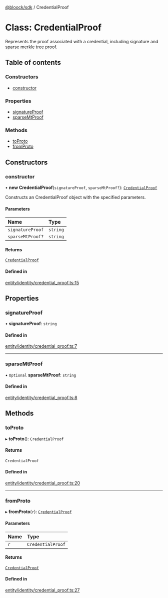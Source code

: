 [@bloock/sdk](../index.md) / CredentialProof

# Class: CredentialProof

Represents the proof associated with a credential, including signature and sparse merkle tree proof.

## Table of contents

### Constructors

- [constructor](CredentialProof.md#constructor)

### Properties

- [signatureProof](CredentialProof.md#signatureproof)
- [sparseMtProof](CredentialProof.md#sparsemtproof)

### Methods

- [toProto](CredentialProof.md#toproto)
- [fromProto](CredentialProof.md#fromproto)

## Constructors

### constructor

• **new CredentialProof**(`signatureProof`, `sparseMtProof?`): [`CredentialProof`](CredentialProof.md)

Constructs an CredentialProof object with the specified parameters.

#### Parameters

| Name | Type |
| :------ | :------ |
| `signatureProof` | `string` |
| `sparseMtProof?` | `string` |

#### Returns

[`CredentialProof`](CredentialProof.md)

#### Defined in

[entity/identity/credential_proof.ts:15](https://github.com/bloock/bloock-sdk/blob/10b1e90/languages/js/src/entity/identity/credential_proof.ts#L15)

## Properties

### signatureProof

• **signatureProof**: `string`

#### Defined in

[entity/identity/credential_proof.ts:7](https://github.com/bloock/bloock-sdk/blob/10b1e90/languages/js/src/entity/identity/credential_proof.ts#L7)

___

### sparseMtProof

• `Optional` **sparseMtProof**: `string`

#### Defined in

[entity/identity/credential_proof.ts:8](https://github.com/bloock/bloock-sdk/blob/10b1e90/languages/js/src/entity/identity/credential_proof.ts#L8)

## Methods

### toProto

▸ **toProto**(): `CredentialProof`

#### Returns

`CredentialProof`

#### Defined in

[entity/identity/credential_proof.ts:20](https://github.com/bloock/bloock-sdk/blob/10b1e90/languages/js/src/entity/identity/credential_proof.ts#L20)

___

### fromProto

▸ **fromProto**(`r`): [`CredentialProof`](CredentialProof.md)

#### Parameters

| Name | Type |
| :------ | :------ |
| `r` | `CredentialProof` |

#### Returns

[`CredentialProof`](CredentialProof.md)

#### Defined in

[entity/identity/credential_proof.ts:27](https://github.com/bloock/bloock-sdk/blob/10b1e90/languages/js/src/entity/identity/credential_proof.ts#L27)
